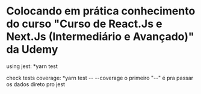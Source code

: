 # Colocando em prática conhecimento do curso "Curso de React.Js e Next.Js (Intermediário e Avançado)" da Udemy

using jest:
\*yarn test

check tests coverage:
\*yarn test -- --coverage
o primeiro "--" é pra passar os dados direto pro jest

